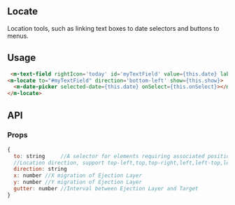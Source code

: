 ## Locate

Location tools, such as linking text boxes to date selectors and buttons to menus. 

## Usage

```html
 <m-text-field rightIcon='today' id='myTextField' value={this.date} label='Date of birth' onIconClick={this.onIconClick} iconEvent={true} />
<m-locate to="#myTextField" direction='bottom-left' show={this.show}>
  <m-date-picker selected-date={this.date} onSelect={this.onSelect}></m-date-picker>
</m-locate>
```

## API

### Props

```jsx
{
  to: string     //A selector for elements requiring associated positioning   
  //Location direction, support top-left,top,top-right,left,left-top,left-bottom,bottom-left,bottom,bottom-right,right,right-top,right-bottom
  direction: string  
  x: number //X migration of Ejection Layer
  y: number //Y migration of Ejection Layer
  gutter: number //Interval between Ejection Layer and Target
}
```

 